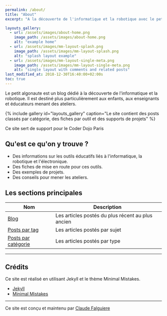 ```yaml
---
permalink: /about/
title: "About"
excerpt: "A la découverte de l'informatique et la robotique avec le petit algonaute."

layouts_gallery:
  - url: /assets/images/about-home.png
    image_path: /assets/images/about-home.png
    alt: "example home"
  - url: /assets/images/mm-layout-splash.png
    image_path: /assets/images/mm-layout-splash.png
    alt: "splash layout example"
  - url: /assets/images/mm-layout-single-meta.png
    image_path: /assets/images/mm-layout-single-meta.png
    alt: "single layout with comments and related posts"
last_modified_at: 2018-12-30T16:40:00+02:00s
toc: true
---
```


Le petit algonaute est un blog dédié à la découverte de l'informatique et la robotique. Il est destiné plus particulièrement aux enfants, aux enseignants et éducateurs menant des ateliers.

{% include gallery id="layouts_gallery" caption="Le site contient des posts classés par catégorie, des fiches par outil et des supports de projets" %}

Ce site sert de support pour le Coder Dojo Paris

## Qu'est ce qu'on y trouve ?

- Des informations sur les outils éducatifs liés à l'informatique, la robotique et l'électronique.
- Des fiches de mise en route pour ces outils.
- Des exemples de projets.
- Des conseils pour mener les ateliers.

## Les sections principales

| Nom                                        | Description                                           |
| ------------------------------------------- | ----------------------------------------------------- |
| [Blog](/) | Les articles postés du plus récent au plus ancien |
| [Posts par tag](/tags/) | Les articles postés par sujet |
| [Posts par catégorie](/categories/) | Les articles postés par type |

---

## Crédits

Ce site est réalisé en utilisant Jekyll et le thème Minimal Mistakes.


- [Jekyll](https://jekyllrb.com/)
- [Minimal Mistakes](https://mmistakes.github.io/minimal-mistake)


---

Ce site est conçu et maintenu par [Claude Falguiere](https://cfalguiere.github.io/)
